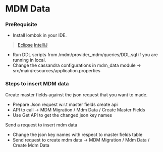 # MDM Data

### PreRequisite
* Install lombok in your IDE.
> [Eclipse](https://projectlombok.org/setup/eclipse)
> [IntelliJ](https://projectlombok.org/setup/intellij)
* Run DDL scripts from /mdm/provider_mdm/queries/DDL.sql if you are running in local.
* Change the cassandra configurations in mdm_data module -> src/main/resources/application.properties

### Steps to insert MDM data
Create master fields against the json request that you want to made.
* Prepare Json request w.r.t master fields create api
* API to call -> MDM Migration / Mdm Data / Create Master Fields
* Use Get API to get the changed json key names

Send a request to insert mdm data
* Change the json key names with respect to master fields table
* Send request to create mdm data -> MDM Migration / Mdm Data / Create Mdm Data
